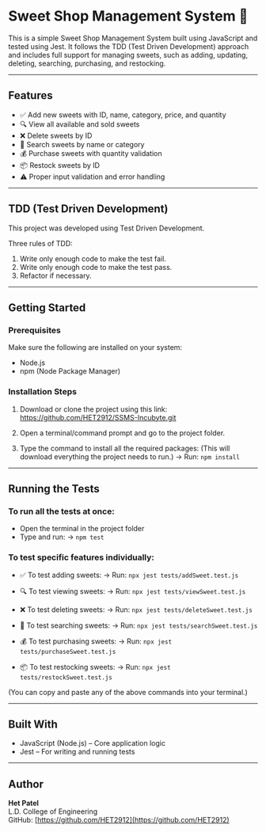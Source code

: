 # Sweet Shop Management System 🍬

This is a simple Sweet Shop Management System built using JavaScript and tested using Jest. It follows the TDD (Test Driven Development) approach and includes full support for managing sweets, such as adding, updating, deleting, searching, purchasing, and restocking.

---

## Features

- ✅ Add new sweets with ID, name, category, price, and quantity
- 🔍 View all available and sold sweets
- ❌ Delete sweets by ID
- 🔎 Search sweets by name or category
- 💰 Purchase sweets with quantity validation
- 📦 Restock sweets by ID
- ⚠️ Proper input validation and error handling

---

## TDD (Test Driven Development)

This project was developed using Test Driven Development.

Three rules of TDD:
1. Write only enough code to make the test fail.
2. Write only enough code to make the test pass.
3. Refactor if necessary.

---

## Getting Started

### Prerequisites

Make sure the following are installed on your system:
- Node.js
- npm (Node Package Manager)

### Installation Steps

1. Download or clone the project using this link:
   https://github.com/HET2912/SSMS-Incubyte.git

2. Open a terminal/command prompt and go to the project folder.

3. Type the command to install all the required packages:
   (This will download everything the project needs to run.)
   → Run: `npm install`

---

## Running the Tests

### To run **all the tests** at once:
- Open the terminal in the project folder
- Type and run:
  → `npm test`

### To test specific features individually:

- ✅ To test adding sweets:
  → Run: `npx jest tests/addSweet.test.js`

- 🔍 To test viewing sweets:
  → Run: `npx jest tests/viewSweet.test.js`

- ❌ To test deleting sweets:
  → Run: `npx jest tests/deleteSweet.test.js`

- 🔎 To test searching sweets:
  → Run: `npx jest tests/searchSweet.test.js`

- 💰 To test purchasing sweets:
  → Run: `npx jest tests/purchaseSweet.test.js`

- 📦 To test restocking sweets:
  → Run: `npx jest tests/restockSweet.test.js`

(You can copy and paste any of the above commands into your terminal.)

---

## Built With

- JavaScript (Node.js) – Core application logic
- Jest – For writing and running tests

---

## Author

**Het Patel**  
L.D. College of Engineering  
GitHub: [https://github.com/HET2912](https://github.com/HET2912)
